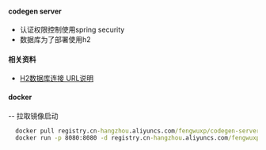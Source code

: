 

#### codegen server
- 认证权限控制使用spring security
- 数据库为了部署使用h2

#### 相关资料
- [H2数据库连接 URL说明](https://blog.csdn.net/weixin_33913332/article/details/92007241)

#### docker
-- 拉取镜像启动
```cmd
  docker pull registry.cn-hangzhou.aliyuncs.com/fengwuxp/codegen-server:latest
  docker run -p 8080:8080 -d registry.cn-hangzhou.aliyuncs.com/fengwuxp/codegen-server:latest
```